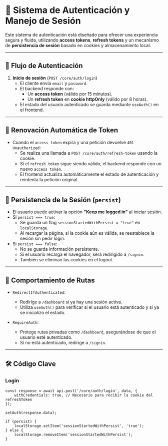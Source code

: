 # 📌 Sistema de Autenticación y Manejo de Sesión

Este sistema de autenticación está diseñado para ofrecer una experiencia segura y fluida, utilizando **access tokens**, **refresh tokens** y un mecanismo de **persistencia de sesión** basado en cookies y almacenamiento local.

---

## 🔐 Flujo de Autenticación

1. **Inicio de sesión** (`POST /core/auth/login`)
   - El cliente envía `email` y `password`.
   - El backend responde con:
     - Un **access token** (válido por 15 minutos).
     - Un **refresh token** en **cookie httpOnly** (válido por 8 horas).
   - El estado del usuario autenticado se guarda mediante `useAuth()` en el frontend.

---

## 🔁 Renovación Automática de Token

- Cuando el `access token` expira y una petición devuelve `401 Unauthorized`:
  - Se realiza una llamada a `POST /core/auth/refresh-token` usando la cookie.
  - Si el `refresh token` sigue siendo válido, el backend responde con un nuevo `access token`.
  - El frontend actualiza automáticamente el estado de autenticación y reintenta la petición original.

---

## 🔄 Persistencia de la Sesión (`persist`)

- El usuario puede activar la opción **"Keep me logged in"** al iniciar sesión.
- Si `persist === true`:
  - Se guarda un flag `sessionStartedWithPersist = "true"` en `localStorage`.
  - Al recargar la página, si la cookie aún es válida, se reestablece la sesión sin pedir login.
- Si `persist === false`:
  - No se guarda información persistente.
  - Si el usuario recarga el navegador, será redirigido a `/signin`.
  - También se eliminan las cookies en el logout.

---

## 🧭 Comportamiento de Rutas

- `RedirectIfAuthenticated`:

  - Redirige a `/dashboard` si ya hay una sesión activa.
  - Utiliza `useAuth()` para verificar si el usuario está autenticado y si ya se inicializó el estado.

- `RequireAuth`:
  - Protege rutas privadas como `/dashboard`, asegurándose de que el usuario esté autenticado.
  - Si no está autenticado, redirige a `/signin`.

---

## 🛠 Código Clave

### Login

```tsx
const response = await api.post('/core/auth/login', data, {
	withCredentials: true, // Necesario para recibir la cookie del refreshToken
});

setAuth(response.data);

if (persist) {
	localStorage.setItem('sessionStartedWithPersist', 'true');
} else {
	localStorage.removeItem('sessionStartedWithPersist');
}
```
